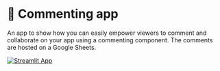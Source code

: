 # 💬 Commenting app

An app to show how you can easily empower viewers to comment and collaborate on your app using a commenting component. The comments are hosted on a Google Sheets.

[![Streamlit App](https://static.streamlit.io/badges/streamlit_badge_black_white.svg)](https://share.streamlit.io/streamlit/example-app-commenting/main)
